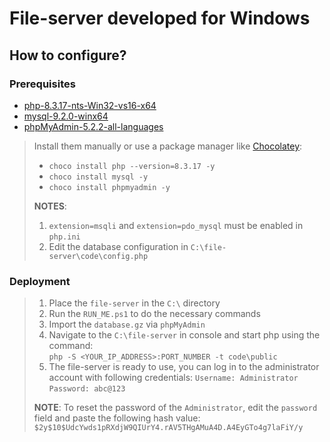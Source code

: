 # File-server developed for Windows

## How to configure?

### Prerequisites

- [php-8.3.17-nts-Win32-vs16-x64](https://windows.php.net/downloads/releases/php-8.4.4-Win32-vs17-x86.zip)
- [mysql-9.2.0-winx64](https://dev.mysql.com/downloads/file/?id=537330)
- [phpMyAdmin-5.2.2-all-languages](https://files.phpmyadmin.net/phpMyAdmin/5.2.2/phpMyAdmin-5.2.2-all-languages.zip)

> Install them manually or use a package manager like [Chocolatey](https://chocolatey.org/):
>
> - `choco install php --version=8.3.17 -y`
> - `choco install mysql -y`
> - `choco install phpmyadmin -y`
>
> **NOTES**:
>
> 1. `extension=msqli` and `extension=pdo_mysql` must be enabled in `php.ini`
> 2. Edit the database configuration in `C:\file-server\code\config.php`

### Deployment

> 1. Place the `file-server` in the `C:\` directory
> 2. Run the `RUN_ME.ps1` to do the necessary commands
> 3. Import the `database.gz` via `phpMyAdmin`
> 4. Navigate to the `C:\file-server` in console and start php using the command:  
>    `php -S <YOUR_IP_ADDRESS>:PORT_NUMBER -t code\public`
> 5. The file-server is ready to use, you can log in to the administrator account with following credentials:
>    `Username: Administrator`  
>    `Password: abc@123`
>
> **NOTE**: To reset the password of the `Administrator`, edit the `password` field and paste the following hash value:
> `$2y$10$UdcYwds1pRXdjW9QIUrY4.rAV5THgAMuA4D.A4EyGTo4g7laFiY/y`
